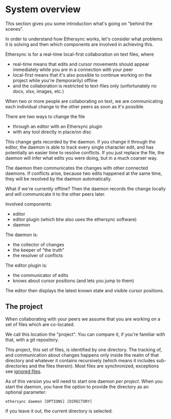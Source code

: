 # System overview

This section gives you some introduction what's going on "behind the scenes".

In order to understand how Ethersync works, let's consider what problems it is solving and then which components are involved in achieving this.

Ethersync is for a real-time local-first collaboration on text files, where
- real-time means that edits and cursor movements should appear immediately while you are in a connection with your peer
- local-first means that it's also possible to continue working on the project while you're (temporarily) offline
- and the collaboration is restricted to text-files only (unfortunately no docx, xlsx, images, etc.)

When two or more people are collaborating on text, we are communicating each individual change to the other peers
as soon as it's possible.

There are two ways to change the file
- through an editor with an Ethersync plugin
- with any tool directly in place/on disc

This change gets recorded by the daemon. If you change it through the editor,
the daemon is able to track every single character edit, and has potentially an easier time to resolve conflicts.
If you just replace the file, the daemon will infer what edits you were doing, but in a much coarser way.

The daemon then communicates the changes with other connected daemons.
If conflicts arise, because two edits happened at the same time, they will be resolved by the daemon automatically.

What if we're currently offline?
Then the daemon records the change locally and will communicate it to the other peers later.

Involved components:
- editor
- editor plugin (which btw also uses the ethersync software)
- daemon

The daemon is:
- the collector of changes
- the keeper of "the truth"
- the resolver of conflicts

The editor plugin is:
- the communicator of edits
- knows about cursor positions (and lets you jump to them)

The editor then displays the latest known state and visible cursor positions.

## The project

When collaborating with your peers we assume that you are working on a set of files which are co-located.

We call this location the "project".
You can compare it, if you're familiar with that, with a git repository.

This project, this set of files, is identified by one directory.
The tracking of, and communication about changes happens only inside the realm of that directory
and whatever it contains recursively (which means it includes sub-directories and the files therein).
Most files are synchronized, exceptions see [ignored files](ignored-files.md).

As of this version you will need to start one daemon *per project*.
When you start the daemon, you have the option to provide the directory as an optional parameter:

    ethersync daemon [OPTIONS] [DIRECTORY]

If you leave it out, the current directory is selected.
